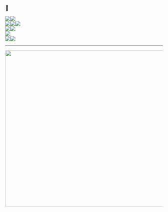### 🙂

<div style = "display:flex;">
<img src="https://img.shields.io/badge/AWS_ECS-white?style=flat-square&logo=amazonaws">  
<img src="https://img.shields.io/badge/Oracle-white?style=flat-square&logo=oracle&logoColor=F80000">
</div>

<div style = "display:flex;">
<img src="https://img.shields.io/badge/SpringBoot-white?style=flat-square&logo=springboot">
<img src="https://img.shields.io/badge/SpringSecurity-white?style=flat-square&logo=springsecurity">
<img src="https://img.shields.io/badge/JPA-white?style=flat-square&logo=spring">
</div>

<div style = "display:flex;">
<img src="https://img.shields.io/badge/Mysql-white?style=flat-square&logo=mysql">
<img src="https://img.shields.io/badge/MariaDB-white?style=flat-square&logo=mariadb&logoColor=C0765A">
</div>

<div style = "display:flex;">
<img src="https://img.shields.io/badge/Java-white?style=flat-square&logo=openjdk&logoColor=black">
</div>

<div style = "display:flex;">
<img src="https://img.shields.io/badge/linux-white?style=flat-square&logo=linux&logoColor=333333">
<img src="https://img.shields.io/badge/docker-white?style=flat-square&logo=docker">
</div>

<hr>

<img src="https://github.com/user-attachments/assets/c87a40b7-53f6-42a0-b983-382609d97d7b" width = "700" height="500">
